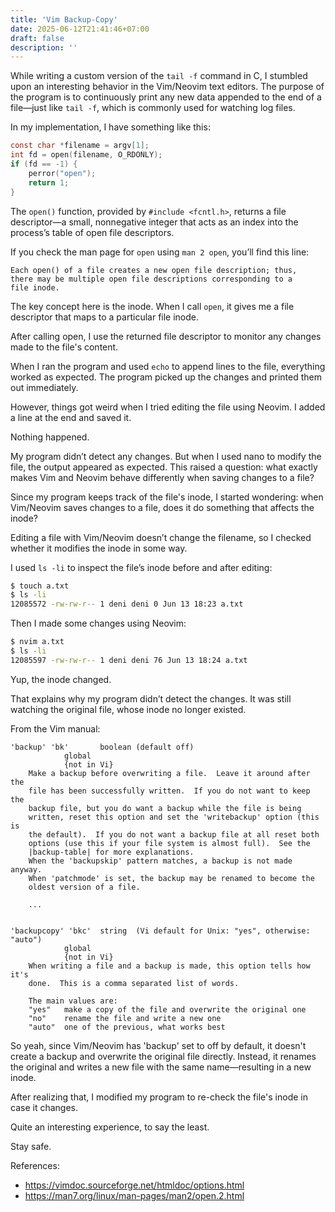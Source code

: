 ```yaml
---
title: 'Vim Backup-Copy'
date: 2025-06-12T21:41:46+07:00
draft: false
description: ''
---
```



While writing a custom version of the `tail -f` command in C, I stumbled upon an 
interesting behavior in the Vim/Neovim text editors. The purpose of the program is 
to continuously print any new data appended to the end of a file—just like `tail -f`,
which is commonly used for watching log files.

In my implementation, I have something like this:

```c
const char *filename = argv[1];
int fd = open(filename, O_RDONLY);
if (fd == -1) {
	perror("open");
	return 1;
}
```


The `open()` function, provided by `#include <fcntl.h>`, returns a file descriptor—a 
small, nonnegative integer that acts as an index into the process’s table of 
open file descriptors.

If you check the man page for `open` using `man 2 open`, you’ll find this line:

```
Each open() of a file creates a new open file description; thus,
there may be multiple open file descriptions corresponding to a
file inode.
```

The key concept here is the inode. When I call `open`, it gives me a file descriptor 
that maps to a particular file inode.

After calling open, I use the returned file descriptor to monitor any changes made 
to the file's content.

When I ran the program and used `echo` to append lines to the file, everything worked 
as expected. The program picked up the changes and printed them out immediately.

However, things got weird when I tried editing the file using Neovim. I added a 
line at the end and saved it.

Nothing happened.

My program didn’t detect any changes. But when I used nano to modify the file, 
the output appeared as expected. This raised a question: what exactly makes Vim 
and Neovim behave differently when saving changes to a file?

Since my program keeps track of the file's inode, I started wondering: 
when Vim/Neovim saves changes to a file, does it do something that affects the inode?

Editing a file with Vim/Neovim doesn’t change the filename, so I checked whether it
modifies the inode in some way.

I used `ls -li` to inspect the file’s inode before and after editing:

```bash
$ touch a.txt
$ ls -li
12085572 -rw-rw-r-- 1 deni deni 0 Jun 13 18:23 a.txt
```

Then I made some changes using Neovim:

```bash
$ nvim a.txt
$ ls -li
12085597 -rw-rw-r-- 1 deni deni 76 Jun 13 18:24 a.txt
```

Yup, the inode changed.

That explains why my program didn’t detect the changes. It was still 
watching the original file, whose inode no longer existed.

From the Vim manual:

```man
'backup' 'bk'		boolean	(default off)
			global
			{not in Vi}
	Make a backup before overwriting a file.  Leave it around after the
	file has been successfully written.  If you do not want to keep the
	backup file, but you do want a backup while the file is being
	written, reset this option and set the 'writebackup' option (this is
	the default).  If you do not want a backup file at all reset both
	options (use this if your file system is almost full).  See the
	|backup-table| for more explanations.
	When the 'backupskip' pattern matches, a backup is not made anyway.
	When 'patchmode' is set, the backup may be renamed to become the
	oldest version of a file.
	
	...
	
	
'backupcopy' 'bkc'	string	(Vi default for Unix: "yes", otherwise: "auto")
			global
			{not in Vi}
	When writing a file and a backup is made, this option tells how it's
	done.  This is a comma separated list of words.

	The main values are:
	"yes"	make a copy of the file and overwrite the original one  
	"no"	rename the file and write a new one  
	"auto"	one of the previous, what works best
```

So yeah, since Vim/Neovim has 'backup' set to off by default, it doesn't create a backup and overwrite the
original file directly. Instead, it renames the original and writes a new file with the same name—resulting
in a new inode.

After realizing that, I modified my program to re-check the file's inode in case it changes.

Quite an interesting experience, to say the least.

Stay safe.

References: 
- https://vimdoc.sourceforge.net/htmldoc/options.html
- https://man7.org/linux/man-pages/man2/open.2.html
